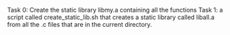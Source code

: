 Task 0: Create the static library libmy.a containing all the functions
Task 1: a script called create_static_lib.sh that creates a static library called liball.a from all the .c files that are in the current directory.

